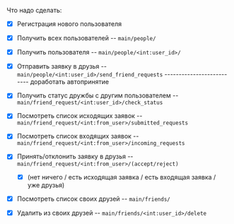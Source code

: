 Что надо сделать:

- [x] Регистрация нового пользователя
- [x] Получить всех пользователей --                   `main/people/`
- [x] Получить пользователя --                         `main/people/<int:user_id>/`
- [x] Отправить заявку в друзья --                     `main/people/<int:user_id>/send_friend_requests` -------------------------- доработать автопринятие

- [x] Получить статус дружбы с другим пользователем -- `main/friend_request/<int:user_id>/check_status`
- [x] Посмотреть список исходящих заявок --            `main/friend_request/<int:from_user>/submitted_requests`
- [x] Посмотреть список входящих заявок --             `main/friend_request/<int:from_user>/incoming_requests`
- [x] Принять/отклонить заявку в друзья --             `main/friend_request/<int:from_user>/(accept/reject)`
    - [x] (нет ничего / есть исходящая заявка / есть входящая заявка / уже друзья)

- [x] Посмотреть список своих друзей --                `main/friends/`
- [x] Удалить из своих друзей --                       `main/friends/<int:user_id>/delete`


